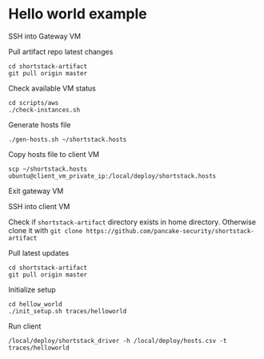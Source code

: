 # Hello world example

SSH into Gateway VM

Pull artifact repo latest changes

```
cd shortstack-artifact
git pull origin master
```

Check available VM status

```
cd scripts/aws
./check-instances.sh
```

Generate hosts file

```
./gen-hosts.sh ~/shortstack.hosts
```

Copy hosts file to client VM

```
scp ~/shortstack.hosts ubuntu@client_vm_private_ip:/local/deploy/shortstack.hosts
```

Exit gateway VM

SSH into client VM

Check if `shortstack-artifact` directory exists in home directory. Otherwise clone it with `git clone https://github.com/pancake-security/shortstack-artifact`

Pull latest updates

```
cd shortstack-artifact
git pull origin master
```

Initialize setup

```
cd hellow_world
./init_setup.sh traces/helloworld
```

Run client

```
/local/deploy/shortstack_driver -h /local/deploy/hosts.csv -t traces/helloworld
```
